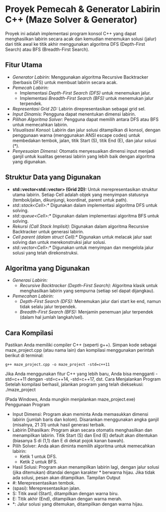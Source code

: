 # Proyek Pemecah & Generator Labirin C++ (Maze Solver & Generator)

Proyek ini adalah implementasi program konsol C++ yang dapat menghasilkan labirin secara acak dan kemudian menemukan solusi (jalur) dari titik awal ke titik akhir menggunakan algoritma DFS (Depth-First Search) atau BFS (Breadth-First Search).

## Fitur Utama

* *Generator Labirin:* Menggunakan algoritma Recursive Backtracker (berbasis DFS) untuk membuat labirin secara acak.
* *Pemecah Labirin:*
    * Implementasi *Depth-First Search (DFS)* untuk menemukan jalur.
    * Implementasi *Breadth-First Search (BFS)* untuk menemukan jalur terpendek.
* *Representasi Grid 2D:* Labirin direpresentasikan sebagai grid sel.
* *Input Dinamis:* Pengguna dapat menentukan dimensi labirin.
* *Pilihan Algoritma Solver:* Pengguna dapat memilih antara DFS atau BFS untuk memecahkan labirin.
* *Visualisasi Konsol:* Labirin dan jalur solusi ditampilkan di konsol, dengan penggunaan warna (menggunakan ANSI escape codes) untuk membedakan tembok, jalan, titik Start (S), titik End (E), dan jalur solusi (\*).
* *Penyesuaian Dimensi:* Otomatis menyesuaikan dimensi input menjadi ganjil untuk kualitas generasi labirin yang lebih baik dengan algoritma yang digunakan.

## Struktur Data yang Digunakan

* **std::vector<std::vector<Cell>> (Grid 2D):** Untuk merepresentasikan struktur utama labirin. Setiap Cell adalah objek yang menyimpan statusnya (tembok/jalan, dikunjungi, koordinat, parent untuk path).
* **std::stack<Cell*>:** Digunakan dalam implementasi algoritma DFS untuk solving.
* **std::queue<Cell*>:** Digunakan dalam implementasi algoritma BFS untuk solving.
* *Rekursi (Call Stack Implisit):* Digunakan dalam algoritma Recursive Backtracker untuk generasi labirin.
* **Cell* parent (dalam struct Cell):** Digunakan untuk melacak jalur saat solving dan untuk merekonstruksi jalur solusi.
* **std::vector<Cell*>:** Digunakan untuk menyimpan dan mengelola jalur solusi yang telah direkonstruksi.

## Algoritma yang Digunakan

* *Generasi Labirin:*
    * *Recursive Backtracker (Depth-First Search):* Algoritma klasik untuk menghasilkan labirin yang sempurna (setiap sel dapat dijangkau).
* *Pemecahan Labirin:*
    * *Depth-First Search (DFS):* Menemukan jalur dari start ke end, namun tidak selalu jalur terpendek.
    * *Breadth-First Search (BFS):* Menjamin penemuan jalur terpendek (dalam hal jumlah langkah/sel).

## Cara Kompilasi

Pastikan Anda memiliki compiler C++ (seperti g++). Simpan kode sebagai maze_project.cpp (atau nama lain) dan kompilasi menggunakan perintah berikut di terminal:

```
g++ maze_project.cpp -o maze_project -std=c++11
```

Jika Anda menggunakan fitur C++ yang lebih baru, Anda bisa mengganti -std=c++11 dengan -std=c++14, -std=c++17, dst.
Cara Menjalankan Program
Setelah kompilasi berhasil, jalankan program yang telah dieksekusi:
./maze_project

(Pada Windows, Anda mungkin menjalankan maze_project.exe)
Penggunaan Program
 * Input Dimensi: Program akan meminta Anda memasukkan dimensi labirin (jumlah baris dan kolom). Disarankan menggunakan angka ganjil (misalnya, 21 31) untuk hasil generasi terbaik.
 * Labirin Dihasilkan: Program akan secara otomatis menghasilkan dan menampilkan labirin. Titik Start (S) dan End (E) default akan ditentukan (biasanya S di (1,1) dan E di dekat pojok kanan bawah).
 * Pilih Solver: Anda akan diminta memilih algoritma untuk memecahkan labirin:
   * Ketik 1 untuk DFS.
   * Ketik 2 untuk BFS.
 * Hasil Solusi: Program akan menampilkan labirin lagi, dengan jalur solusi (jika ditemukan) ditandai dengan karakter * berwarna hijau. Jika tidak ada solusi, pesan akan ditampilkan.
Tampilan Output
 * #: Merepresentasikan tembok.
 * (spasi): Merepresentasikan jalan.
 * S: Titik awal (Start), ditampilkan dengan warna biru.
 * E: Titik akhir (End), ditampilkan dengan warna merah.
 * *: Jalur solusi yang ditemukan, ditampilkan dengan warna hijau.
